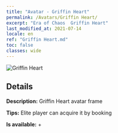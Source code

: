 ```yaml
---
title: "Avatar - Griffin Heart"
permalink: /Avatars/Griffin Heart/
excerpt: "Era of Chaos  Griffin Heart"
last_modified_at: 2021-07-14
locale: en
ref: "Griffin Heart.md"
toc: false
classes: wide
---
```

 ![Griffin Heart](/images/a/avatarFrame_6.png)

## Details

 **Description:** Griffin Heart avatar frame 

 **Tips:** Elite player can acquire it by booking 

 **Is available:**  + 

